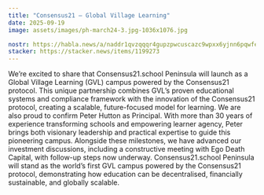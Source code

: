 ```yaml
---
title: "Consensus21 – Global Village Learning"
date: 2025-09-19
image: assets/images/ph-march24-3.jpg-1036x1076.jpg

nostr: https://habla.news/a/naddr1qvzqqqr4gupzpwcuscazc9wpxx6yjnn6pqwfe32ka27kufxtfp5d4cmchs548slmqqxnzde4xc6nzdf4xqervwp5tpqhl2
stacker: https://stacker.news/items/1199273
---
```


We’re excited to share that Consensus21.school Peninsula will launch as a Global Village Learning (GVL) campus powered by the Consensus21 protocol. This unique partnership combines GVL’s proven educational systems and compliance framework with the innovation of the Consensus21 protocol, creating a scalable, future-focused model for learning. We are also proud to confirm Peter Hutton as Principal. With more than 30 years of experience transforming schools and empowering learner agency, Peter brings both visionary leadership and practical expertise to guide this pioneering campus. Alongside these milestones, we have advanced our investment discussions, including a constructive meeting with Ego Death Capital, with follow-up steps now underway. Consensus21.school Peninsula will stand as the world’s first GVL campus powered by the Consensus21 protocol, demonstrating how education can be decentralised, financially sustainable, and globally scalable.